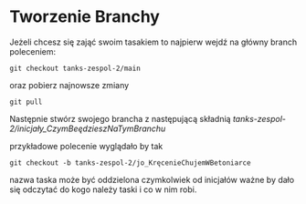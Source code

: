 # Tworzenie Branchy
Jeżeli chcesz się zająć swoim tasakiem to najpierw wejdź na główny branch poleceniem:
```GIT
git checkout tanks-zespol-2/main
```
oraz pobierz najnowsze zmiany 
```GIT
git pull
```
Następnie stwórz swojego brancha z następującą składnią
*tanks-zespol-2/inicjały_CzymBeędzieszNaTymBranchu*

przykładowe polecenie wyglądało by tak

```GIT
git checkout -b tanks-zespol-2/jo_KręcenieChujemWBetoniarce 
```
nazwa taska może być oddzielona czymkolwiek od inicjałów ważne by dało się odczytać do kogo należy taski i co w nim robi.